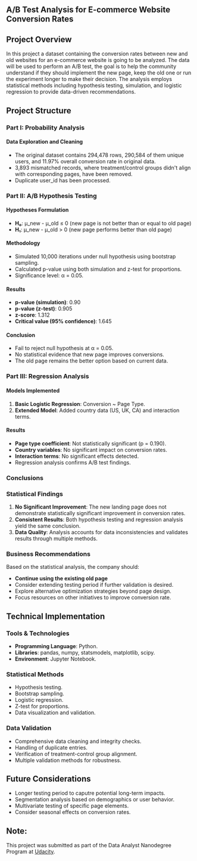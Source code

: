 ## A/B Test Analysis for E-commerce Website Conversion Rates 

## Project Overview

In this project a dataset containing the conversion rates between new and old websites for an e-commerce website is going to be analyzed. The data will be used to perform an A/B test, the goal is to help the community understand if they should implement the new page, keep the old one or run the experiment longer to make their decision.
The analysis employs statistical methods including hypothesis testing, simulation, and logistic regression to provide data-driven recommendations.

## Project Structure

### Part I: Probability Analysis

#### Data Exploration and Cleaning

- The original dataset contains 294,478 rows, 290,584 of them unique users, and 11.97% overall conversion rate in original data.
- 3,893 mismatched records, where treatment/control groups didn't align with corresponding pages, have been removed.
- Duplicate user_id has been processed.

### Part II: A/B Hypothesis Testing

#### Hypotheses Formulation
- **H₀**: μ_new - μ_old ≤ 0 (new page is not better than or equal to old page)
- **H₁**: μ_new - μ_old > 0 (new page performs better than old page)

#### Methodology
- Simulated 10,000 iterations under null hypothesis using bootstrap sampling.
- Calculated p-value using both simulation and z-test for proportions.
- Significance level: α = 0.05.

#### Results
- **p-value (simulation)**: 0.90
- **p-value (z-test)**: 0.905
- **z-score**: 1.312
- **Critical value (95% confidence)**: 1.645

#### Conclusion
- Fail to reject null hypothesis at α = 0.05.
- No statistical evidence that new page improves conversions.
- The old page remains the better option based on current data.

### Part III: Regression Analysis

#### Models Implemented
1. **Basic Logistic Regression**: Conversion ~ Page Type.
2. **Extended Model**: Added country data (US, UK, CA) and interaction terms.

#### Results
- **Page type coefficient**: Not statistically significant (p = 0.190).
- **Country variables**: No significant impact on conversion rates.
- **Interaction terms**: No significant effects detected.
- Regression analysis confirms A/B test findings.

### Conclusions

### Statistical Findings
1. **No Significant Improvement**: The new landing page does not demonstrate statistically significant improvement in conversion rates.
2. **Consistent Results**: Both hypothesis testing and regression analysis yield the same conclusion.
3. **Data Quality**: Analysis accounts for data inconsistencies and validates results through multiple methods.

### Business Recommendations
Based on the statistical analysis, the company should:

- **Continue using the existing old page**
- Consider extending testing period if further validation is desired.
- Explore alternative optimization strategies beyond page design.
- Focus resources on other initiatives to improve conversion rate.

## Technical Implementation

### Tools & Technologies
- **Programming Language**: Python.
- **Libraries**: pandas, numpy, statsmodels, matplotlib, scipy.
- **Environment**: Jupyter Notebook.

### Statistical Methods
- Hypothesis testing.
- Bootstrap sampling.
- Logistic regression.
- Z-test for proportions.
- Data visualization and validation.

### Data Validation
- Comprehensive data cleaning and integrity checks.
- Handling of duplicate entries.
- Verification of treatment-control group alignment.
- Multiple validation methods for robustness.

## Future Considerations

- Longer testing period to caputre potential long-term impacts.
- Segmentation analysis based on demographics or user behavior.
- Multivariate testing of specific page elements.
- Consider seasonal effects on conversion rates.

## Note:

This project was submitted  as part of the Data Analyst Nanodegree Program at [Udacity](https://www.udacity.com/course/data-analyst-nanodegree--nd002).
